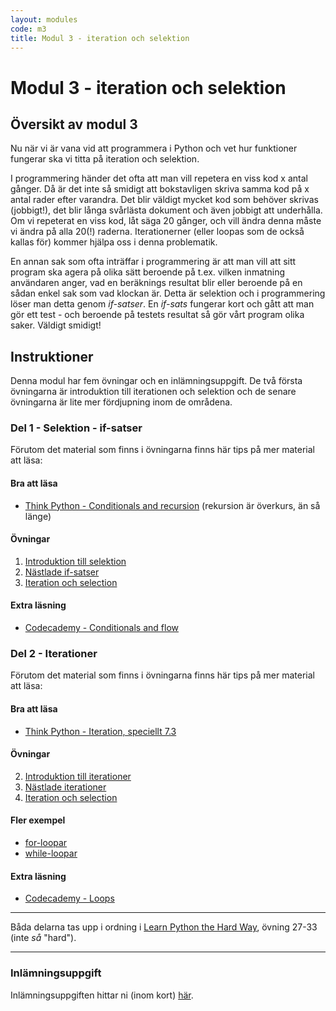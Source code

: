 ```yaml
---
layout: modules
code: m3
title: Modul 3 - iteration och selektion
---
```


# Modul 3 - iteration och selektion

## Översikt av modul 3

Nu när vi är vana vid att programmera i Python och vet hur funktioner fungerar ska vi titta på iteration och selektion.

I programmering händer det ofta att man vill repetera en viss kod x antal gånger. Då är det inte så smidigt att bokstavligen skriva samma kod på x antal rader efter varandra. Det blir väldigt mycket kod som behöver skrivas (jobbigt!), det blir långa svårlästa dokument och även jobbigt att underhålla. Om vi repeterat en viss kod, låt säga 20 gånger, och vill ändra denna måste vi ändra på alla 20(!) raderna. Iterationerner (eller loopas som de också kallas för) kommer hjälpa oss i denna problematik.

En annan sak som ofta inträffar i programmering är att man vill att sitt program ska agera på olika sätt beroende på t.ex. vilken inmatning användaren anger, vad en beräknings resultat blir eller beroende på en sådan enkel sak som vad klockan är. Detta är selektion och i programmering löser man detta genom _if-satser_. En _if-sats_ fungerar kort och gått att man gör ett test - och beroende på testets resultat så gör vårt program olika saker. Väldigt smidigt!

## Instruktioner

Denna modul har fem övningar och en inlämningsuppgift. De två första övningarna är introduktion till iterationen och selektion och de senare övningarna är lite mer fördjupning inom de områdena.

### Del 1 - Selektion - if-satser

Förutom det material som finns i övningarna finns här tips på mer material att läsa:

#### Bra att läsa

- [Think Python - Conditionals and recursion](http://greenteapress.com/thinkpython2/html/thinkpython2006.html) (rekursion är överkurs, än så länge)

#### Övningar

1. [Introduktion till selektion](exercises/L01.html)
3. [Nästlade if-satser](exercises/L03.html)
5. [Iteration och selection](exercises/L05.html)

#### Extra läsning

- [Codecademy - Conditionals and flow](http://www.codecademy.com/en/tracks/python)

### Del 2 - Iterationer

Förutom det material som finns i övningarna finns här tips på mer material att läsa:

#### Bra att läsa

- [Think Python - Iteration, speciellt 7.3](http://greenteapress.com/thinkpython2/html/thinkpython2008.html)

#### Övningar

2. [Introduktion till iterationer](exercises/L02.html)
4. [Nästlade iterationer](exercises/L04.html)
5. [Iteration och selection](exercises/L05.html)


#### Fler exempel

* [for-loopar](ex_for.html)
* [while-loopar](ex_while.html)

#### Extra läsning

 - [Codecademy - Loops](http://www.codecademy.com/en/tracks/python)

 ---

 Båda delarna tas upp i ordning i [Learn Python the Hard Way](http://learnpythonthehardway.org/book/), övning 27-33 (inte _så_ &quot;hard&quot;).

 ---

### Inlämningsuppgift

 Inlämningsuppgiften hittar ni (inom kort) [här](assignments/U1.html).
